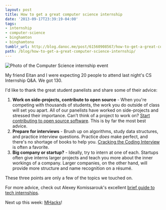 ```yaml
---
layout: post
title: How to get a great computer science internship
date: '2013-09-17T23:39:19-04:00'
tags:
- internship
- computer-science
- binghamton
- binghamtonu
tumblr_url: http://blog.danoc.me/post/61560908567/how-to-get-a-great-computer-science-internship
path: /blog/how-to-get-a-great-computer-science-internship/
---
```


![Photo of the Computer Science internship event](/img/posts/tech-internship-event.jpg)


My friend Eitan and I were expecting 20 people to attend last night's CS Internship Q&A. We got 130.

I'd like to thank the great student panelists and share some of their advice:

  1. **Work on side-projects, contribute to open source** \- When you're competing with thousands of students, the work you do outside of class will set you apart. All of our panelists have worked on side-projects and stressed their importance. Can't think of a project to work on? [Start contributing to open source software](http://opensource.com/life/13/4/ten-ways-participate-open-source). This is by far the most best advice.
  2. **Prepare for interviews** \- Brush up on algorithms, study data structures, and practice interview questions. Practice _does_ make perfect, and there's no shortage of books to help you. [Cracking the Coding Interview](http://www.amazon.com/Cracking-Coding-Interview-Programming-Questions/dp/098478280X) is often a favorite.
  3. **Big company or startup?** \- Ideally, try to intern at one of each. Startups often give interns larger projects and teach you more about the inner workings of a company. Larger companies, on the other hand, will provide more structure and name recognition on a résumé.

These three points are only a few of the topics we touched on.

For more advice, check out Alexey Komissarouk's excellent [brief guide to tech internships](http://alexeymk.com/a-brief-guide-to-tech-internships/).

Next up this week: [MHacks](http://www.mhacks.org/)!
